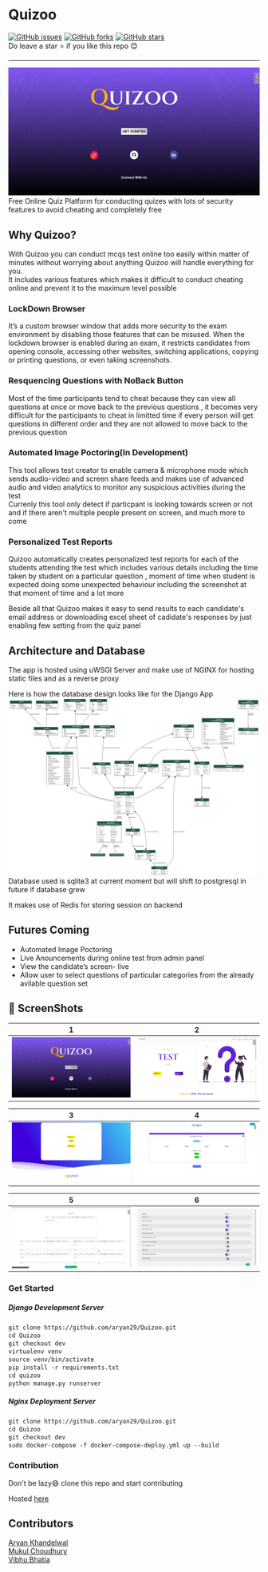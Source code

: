 # Quizoo
 
[![GitHub issues](https://img.shields.io/github/issues/aryan29/Quizoo)](https://github.com/aryan29/Quizoo/issues)   [![GitHub forks](https://img.shields.io/github/forks/aryan29/Quizoo)](https://github.com/aryan29/Quizoo/network)   [![GitHub stars](https://img.shields.io/github/stars/aryan29/Quizoo)](https://github.com/aryan29/Quizoo/stargazers)     
Do leave a star :star: if you like this repo :blush:   
<hr></hr>
<img src="ReadmeAssets/7.png">
</img>     
Free Online Quiz Platform for conducting quizes with lots of security features to avoid cheating and completely free    
    


## Why Quizoo?
With Quizoo you can conduct mcqs test online too easily within matter of minutes without worrying about anything Quizoo will handle everything for you.     
It includes various features which makes it difficult to conduct cheating online and prevent it to the maximum level possible  
### LockDown Browser
It’s a custom browser window that adds more security to the exam environment by disabling those features that can be misused. When the lockdown browser is enabled during an exam, it restricts candidates from opening console, accessing other websites, switching applications, copying or printing questions, or even taking screenshots.     
### Resquencing Questions with NoBack Button
Most of the time participants tend to cheat because they can view all questions at once or move back to the previous questions , it becomes very difficult for the participants to cheat in limitted time if every person will get questions in different order and they are not allowed to move back to the previous question     
### Automated Image Poctoring(In Development)
This tool allows test creator to enable camera & microphone mode which sends audio-video and screen share feeds and makes use of advanced audio and video analytics to monitor any suspicious activities during the test      
Currenly this tool only detect if particpant is looking towards screen or not and if there aren't multiple people present on screen, and much more to come     
### Personalized Test Reports
Quizoo automatically creates personalized test reports for each of the students attending the test which includes various details including the time taken by student on a particular question , moment of time when student is expected doing some unexpected behaviour including the screenshot at that moment of time and a lot more    

Beside all that Quizoo makes it easy to send results to each candidate's email address or downloading excel sheet of cadidate's responses  by just enabling few setting from the quiz panel  

## Architecture and Database
The app is hosted using uWSGI Server and make use of NGINX for hosting static files and as a reverse proxy      
        
Here is how the database design looks like for the Django App
<img src="ReadmeAssets/model.png">
</img>    
Database used is sqlite3 at current moment but will shift to postgresql in future  if database grew 

It makes use of Redis for storing session on backend

##  Futures Coming
* Automated Image Poctoring 
* Live Anouncements during online test from admin panel
* View the candidate’s screen- live
* Allow user to select questions of particular categories from the already avilable question set

## :camera_flash: ScreenShots   
| 1 | 2|
|------|-------|
|<img src="ReadmeAssets/7.png" width="400"/>|<img src="ReadmeAssets/8.png" width="400"/>|


| 3 | 4|
|------|-------|
|<img src="ReadmeAssets/9.png" width="400"/>|<img src="ReadmeAssets/10.png" width="400"/>|

| 5 | 6 |
|------|-------|
|<img src="ReadmeAssets/11.png" width="400"/>|<img src="ReadmeAssets/5.png" width="400"/>|

### Get Started
##### Django Development Server
```
git clone https://github.com/aryan29/Quizoo.git    
cd Quizoo    
git checkout dev  
virtualenv venv
source venv/bin/activate
pip install -r requirements.txt
cd quizoo
python manage.py runserver
```  
##### Nginx Deployment Server
```
git clone https://github.com/aryan29/Quizoo.git    
cd Quizoo    
git checkout dev    
sudo docker-compose -f docker-compose-deploy.yml up --build  
```  

### Contribution
Don't be lazy:smile: clone this repo and start contributing     

Hosted [here](https://quizoo.cf/)  
## Contributors
[Aryan Khandelwal](https://github.com/aryan29)    
[Mukul Choudhury](https://github.com/Mukul-9)    
[Vibhu Bhatia](https://github.com/vibhubhatia007)    

